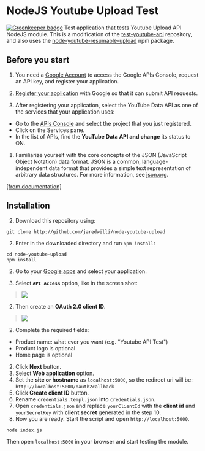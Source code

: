 # NodeJS Youtube Upload Test

[![Greenkeeper badge](https://badges.greenkeeper.io/jaredwilli/node-youtube-upload.svg)](https://greenkeeper.io/)
Test application that tests Youtube Upload API NodeJS module. This is a modification of the [test-youtube-api](http://github.com/IonicaBizau/test-youtube-api) repository, and also uses the [node-youtube-resumable-upload](https://github.com/grayleonard/node-youtube-resumable-upload) npm package.

## Before you start

1. You need a [Google Account](https://www.google.com/accounts/NewAccount) to access the Google APIs Console, request an API key, and register your application.

1. [Register your application](https://developers.google.com/youtube/registering_an_application)  with Google so that it can submit API requests.

1. After registering your application, select the YouTube Data API as one of the services that your application uses:
 - Go to the [APIs Console](https://code.google.com/apis/console/) and select the project that you just registered.
 - Click on the Services pane.
 - In the list of APIs, find the **YouTube Data API and change** its status to ON.

1. Familiarize yourself with the core concepts of the JSON (JavaScript Object Notation) data format. JSON is a common, language-independent data format that
provides a simple text representation of arbitrary data structures. For more information, see [json.org](http://json.org/).

[[from documentation]](https://developers.google.com/youtube/v3/getting-started)

## Installation

2. Download this repository using:

 ```
 git clone http://github.com/jaredwilli/node-youtube-upload
 ```

2. Enter in the downloaded directory and run `npm install`:

 ```
 cd node-youtube-upload
 npm install
 ```

2. Go to your [Google apps](https://code.google.com/apis/console/b/0/) and select your application.

2. Select **`API Access`** option, like in the screen shot:

 >![](https://raw.github.com/jaredwilli/node-youtube-upload/master/images/1.png)

2. Then create an **OAuth 2.0 client ID**.

 >![](https://raw.github.com/jaredwilli/node-youtube-upload/master/images/2.png)

2. Complete the required fields:

 - Product name: what ever you want (e.g. "Youtube API Test")
 - Product logo is optional
 - Home page is optional

2. Click **Next** button.
2. Select **Web application** option.
2. Set the **site or hostname** as `localhost:5000`, so the redirect uri will be: `http://localhost:5000/oauth2callback`
2. Click **Create client ID** button.
1. Rename `credentials.templ.json` into `credentials.json`.
2. Open `credentials.json` and replace `yourClientId` with the **client id** and `yourSecretKey` with **client secret** generated in the step 10.
2. Now you are ready. Start the script and open `http://localhost:5000`.

 ```
 node index.js
 ```

Then open `localhost:5000` in your browser and start testing the module.
